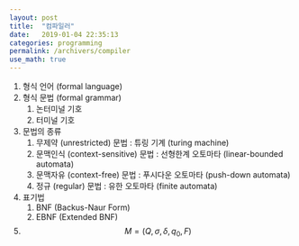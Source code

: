 ```yaml
---
layout: post
title:  "컴파일러"
date:   2019-01-04 22:35:13
categories: programming
permalink: /archivers/compiler
use_math: true
---
```

1. 형식 언어 (formal language)
2. 형식 문법 (formal grammar)
   1. 논터미널 기호
   2. 터미널 기호
3. 문법의 종류
   1. 무제약 (unrestricted) 문법 : 튜링 기계 (turing machine)
   2. 문맥인식 (context-sensitive) 문법 : 선형한계 오토마타 (linear-bounded automata)
   3. 문맥자유 (context-free) 문법 : 푸시다운 오토마타 (push-down automata)
   4. 정규 (regular) 문법 : 유한 오토마타 (finite automata)
4. 표기법
   1. BNF (Backus-Naur Form)
   2. EBNF (Extended BNF)
5. $$ M = (Q, \sigma, \delta, q_0, F) $$
   